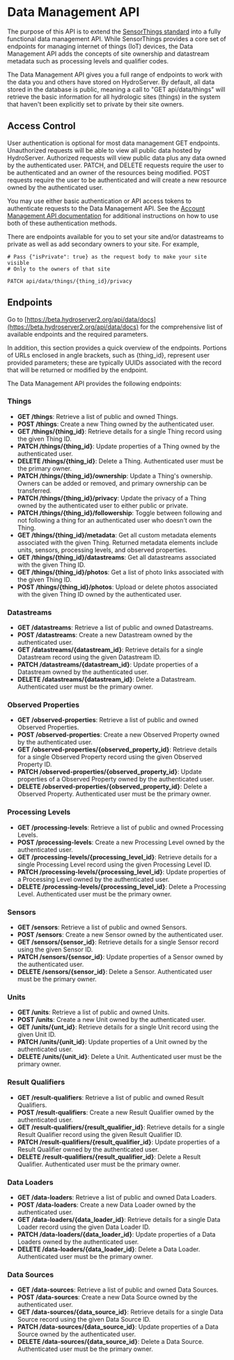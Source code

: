 # Data Management API

The purpose of this API is to extend the [SensorThings standard](sensor-things-api.md) into a fully functional data management API.
While SensorThings provides a core set of endpoints for managing internet of things (IoT) devices, the Data Management API adds the
concepts of site ownership and datastream metadata such as processing levels and qualifier codes.

The Data Management API gives you a full range of endpoints to work with the data you and others have stored on HydroServer. By default,
all data stored in the database is public, meaning a call to "GET api/data/things" will retrieve the basic information for all hydrologic
sites (things) in the system that haven't been explicitly set to private by their site owners.

## Access Control

User authentication is optional for most data management GET endpoints. Unauthorized requests will be able to view all
public data hosted by HydroServer. Authorized requests will view public data plus any data owned by the authenticated
user. PATCH, and DELETE requests require the user to be authenticated and an owner of the resources being modified.
POST requests require the user to be authenticated and will create a new resource owned by the authenticated user.

You may use either basic authentication or API access tokens to authenticate requests to the Data Management API.
See the [Account Management API documentation](/api/account-management-api.md) for additional instructions on how to use both of these authentication methods.

There are endpoints available for you to set your site and/or datastreams to private as well as add secondary owners to your site. For example,

```
# Pass {"isPrivate": true} as the request body to make your site visible
# Only to the owners of that site

PATCH api/data/things/{thing_id}/privacy
```

## Endpoints

Go to [https://beta.hydroserver2.org/api/data/docs](https://beta.hydroserver2.org/api/data/docs) for the comprehensive list of available endpoints
and the required parameters.

In addition, this section provides a quick overview of the endpoints. Portions of URLs
enclosed in angle brackets, such as {thing_id}, represent user provided parameters; these are typically UUIDs associated
with the record that will be returned or modified by the endpoint.

The Data Management API provides the following endpoints:

### Things

- **GET /things**: Retrieve a list of public and owned Things.
- **POST /things**: Create a new Thing owned by the authenticated user.
- **GET /things/{thing_id}**: Retrieve details for a single Thing record using the given Thing ID.
- **PATCH /things/{thing_id}**: Update properties of a Thing owned by the authenticated user.
- **DELETE /things/{thing_id}**: Delete a Thing. Authenticated user must be the primary owner.
- **PATCH /things/{thing_id}/ownership**: Update a Thing's ownership. Owners can be added or removed, and primary
  ownership can be transferred.
- **PATCH /things/{thing_id}/privacy**: Update the privacy of a Thing owned by the authenticated user to either public
  or private.
- **PATCH /things/{thing_id}/followership**: Toggle between following and not following a thing for an authenticated
  user who doesn't own the Thing.
- **GET /things/{thing_id}/metadata**: Get all custom metadata elements associated with the given Thing. Returned
  metadata elements include units, sensors, processing levels, and observed properties.
- **GET /things/{thing_id}/datastreams**: Get all datastreams associated with the given Thing ID.
- **GET /things/{thing_id}/photos**: Get a list of photo links associated with the given Thing ID.
- **POST /things/{thing_id}/photos**: Upload or delete photos associated with the given Thing ID owned by the
  authenticated user.

### Datastreams

- **GET /datastreams**: Retrieve a list of public and owned Datastreams.
- **POST /datastreams**: Create a new Datastream owned by the authenticated user.
- **GET /datastreams/{datastream_id}**: Retrieve details for a single Datastream record using the given Datastream ID.
- **PATCH /datastreams/{datastream_id}**: Update properties of a Datastream owned by the authenticated user.
- **DELETE /datastreams/{datastream_id}**: Delete a Datastream. Authenticated user must be the primary owner.

### Observed Properties

- **GET /observed-properties**: Retrieve a list of public and owned Observed Properties.
- **POST /observed-properties**: Create a new Observed Property owned by the authenticated user.
- **GET /observed-properties/{observed_property_id}**: Retrieve details for a single Observed Property record using the
  given Observed Property ID.
- **PATCH /observed-properties/{observed_property_id}**: Update properties of a Observed Property owned by the
  authenticated user.
- **DELETE /observed-properties/{observed_property_id}**: Delete a Observed Property. Authenticated user must be the
  primary owner.

### Processing Levels

- **GET /processing-levels**: Retrieve a list of public and owned Processing Levels.
- **POST /processing-levels**: Create a new Processing Level owned by the authenticated user.
- **GET /processing-levels/{processing_level_id}**: Retrieve details for a single Processing Level record using the
  given Processing Level ID.
- **PATCH /processing-levels/{processing_level_id}**: Update properties of a Processing Level owned by the authenticated
  user.
- **DELETE /processing-levels/{processing_level_id}**: Delete a Processing Level. Authenticated user must be the primary
  owner.

### Sensors

- **GET /sensors**: Retrieve a list of public and owned Sensors.
- **POST /sensors**: Create a new Sensor owned by the authenticated user.
- **GET /sensors/{sensor_id}**: Retrieve details for a single Sensor record using the given Sensor ID.
- **PATCH /sensors/{sensor_id}**: Update properties of a Sensor owned by the authenticated user.
- **DELETE /sensors/{sensor_id}**: Delete a Sensor. Authenticated user must be the primary owner.

### Units

- **GET /units**: Retrieve a list of public and owned Units.
- **POST /units**: Create a new Unit owned by the authenticated user.
- **GET /units/{unt_id}**: Retrieve details for a single Unit record using the given Unit ID.
- **PATCH /units/{unit_id}**: Update properties of a Unit owned by the authenticated user.
- **DELETE /units/{unit_id}**: Delete a Unit. Authenticated user must be the primary owner.

### Result Qualifiers

- **GET /result-qualifiers**: Retrieve a list of public and owned Result Qualifiers.
- **POST /result-qualifiers**: Create a new Result Qualifier owned by the authenticated user.
- **GET /result-qualifiers/{result_qualifier_id}**: Retrieve details for a single Result Qualifier record using the
  given Result Qualifier ID.
- **PATCH /result-qualifiers/{result_qualifier_id}**: Update properties of a Result Qualifier owned by the authenticated
  user.
- **DELETE /result-qualifiers/{result_qualifier_id}**: Delete a Result Qualifier. Authenticated user must be the primary
  owner.

### Data Loaders

- **GET /data-loaders**: Retrieve a list of public and owned Data Loaders.
- **POST /data-loaders**: Create a new Data Loader owned by the authenticated user.
- **GET /data-loaders/{data_loader_id}**: Retrieve details for a single Data Loader record using the given Data Loader
  ID.
- **PATCH /data-loaders/{data_loader_id}**: Update properties of a Data Loaders owned by the authenticated user.
- **DELETE /data-loaders/{data_loader_id}**: Delete a Data Loader. Authenticated user must be the primary owner.

### Data Sources

- **GET /data-sources**: Retrieve a list of public and owned Data Sources.
- **POST /data-sources**: Create a new Data Source owned by the authenticated user.
- **GET /data-sources/{data_source_id}**: Retrieve details for a single Data Source record using the given Data Source
  ID.
- **PATCH /data-sources/{data_source_id}**: Update properties of a Data Source owned by the authenticated user.
- **DELETE /data-sources/{data_source_id}**: Delete a Data Source. Authenticated user must be the primary owner.
